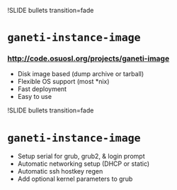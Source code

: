!SLIDE bullets transition=fade

# <code>ganeti-instance-image</code> #
### http://code.osuosl.org/projects/ganeti-image ###

* Disk image based (dump archive or tarball)
* Flexible OS support (most *nix)
* Fast deployment
* Easy to use

!SLIDE bullets transition=fade

# <code>ganeti-instance-image</code> #

* Setup serial for grub, grub2, & login prompt
* Automatic networking setup (DHCP or static)
* Automatic ssh hostkey regen
* Add optional kernel parameters to grub
